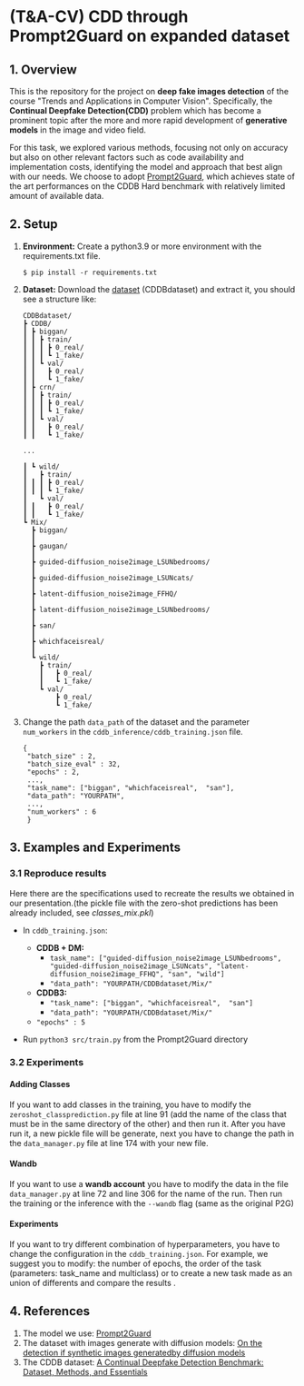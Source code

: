 # (T&A-CV) CDD through Prompt2Guard on expanded dataset

## 1. Overview
This is the repository for the project on **deep fake images detection** of the course "Trends and Applications in Computer Vision".
Specifically, the **Continual Deepfake Detection(CDD)** problem which has become a prominent topic after the more and more rapid development of **generative models** in the image and video field. 

For this task, we explored various methods, focusing not only on accuracy but also on other relevant factors such as code availability and implementation costs, identifying the model and approach that best align with our needs. 
We choose to adopt [Prompt2Guard](https://github.com/laitifranz/Prompt2Guard), which achieves state of the art performances on the CDDB Hard benchmark with relatively limited amount of available data. 

## 2. Setup

1. **Environment:** Create a python3.9 or more environment with the requirements.txt file.
  
    `$ pip install -r requirements.txt`

2. **Dataset:** Download the [dataset](https://drive.google.com/file/d/1DyDZxpGHh1MkccXvbJtNJ2gyvjiIqKHe/view?usp=drive_link) (CDDBdataset) and extract it, you should see a structure like: 

    ```
    CDDBdataset/
    ┣ CDDB/
    ┃ ┣ biggan/
    ┃ ┃ ┣ train/
    ┃ ┃ ┃ ┣ 0_real/
    ┃ ┃ ┃ ┗ 1_fake/
    ┃ ┃ ┗ val/
    ┃ ┃   ┣ 0_real/
    ┃ ┃   ┗ 1_fake/
    ┃ ┣ crn/
    ┃ ┃ ┣ train/
    ┃ ┃ ┃ ┣ 0_real/
    ┃ ┃ ┃ ┗ 1_fake/
    ┃ ┃ ┗ val/
    ┃ ┃   ┣ 0_real/
    ┃ ┃   ┗ 1_fake/
    
    ...

    ┃ ┗ wild/
    ┃   ┣ train/
    ┃ ┃ ┃ ┣ 0_real/
    ┃ ┃ ┃ ┗ 1_fake/
    ┃   ┗ val/
    ┃ ┃   ┣ 0_real/
    ┃ ┃   ┗ 1_fake/
    ┗ Mix/
      ┣ biggan/
      ┃
      ┣ gaugan/
      ┃
      ┣ guided-diffusion_noise2image_LSUNbedrooms/
      ┃  
      ┣ guided-diffusion_noise2image_LSUNcats/
      ┃
      ┣ latent-diffusion_noise2image_FFHQ/
      ┃
      ┣ latent-diffusion_noise2image_LSUNbedrooms/
      ┃
      ┣ san/
      ┃
      ┣ whichfaceisreal/
      ┃
      ┗ wild/
        ┣ train/
        ┃   ┣ 0_real/
        ┃   ┗ 1_fake/
        ┗ val/
            ┣ 0_real/
            ┗ 1_fake/

    ```   

3. Change the path `data_path` of the dataset and the parameter `num_workers` in the `cddb_inference/cddb_training.json` file.
   
   ```
   {   
    "batch_size" : 2,
    "batch_size_eval" : 32,
    "epochs" : 2,
    ...,
    "task_name": ["biggan", "whichfaceisreal",  "san"],
    "data_path": "YOURPATH",
    ...,
    "num_workers" : 6
    }
    ```

## 3. Examples and Experiments
### 3.1 Reproduce results
Here there are the specifications used to recreate the results we obtained in our presentation.(the pickle file with the zero-shot predictions has been already included, see *classes_mix.pkl*)

- In `cddb_training.json`:
  - **CDDB + DM:** 
    - `task_name": ["guided-diffusion_noise2image_LSUNbedrooms",  "guided-diffusion_noise2image_LSUNcats", "latent-diffusion_noise2image_FFHQ", "san", "wild"]`
    - `"data_path": "YOURPATH/CDDBdataset/Mix/"`
  - **CDDB3:**
    - `"task_name": ["biggan", "whichfaceisreal",  "san"]`
    - `"data_path": "YOURPATH/CDDBdataset/Mix/"`
  - `"epochs" : 5`

- Run `python3 src/train.py` from the Prompt2Guard directory

### 3.2 Experiments
#### Adding Classes
If you want to add classes in the training, you have to modify the `zeroshot_classprediction.py` file at line 91 (add the name of the class that must be in the same directory of the other) and then run it.
After you have run it, a new pickle file will be generate, next you have to change the path in the `data_manager.py` file at line 174 with your new file.

#### Wandb
If you want to use a **wandb account** you have to modify the data in the file `data_manager.py` at line 72 and line 306 for the name of the run.
Then run the training or the inference with the `--wandb` flag (same as the original P2G)

#### Experiments
If you want to try different combination of hyperparameters, you have to change the configuration in the `cddb_training.json`.
For example, we suggest you to modify: the number of epochs, the order of the task (parameters: task_name and multiclass) or to create a new task made as an union of differents and compare the results .

## 4. References
1. The model we use: [Prompt2Guard](https://arxiv.org/pdf/2407.21554)
2. The dataset with images generate with diffusion models: [On the detection if synthetic images generatedby diffusion models](https://arxiv.org/pdf/2211.00680)
3. The CDDB dataset: [A Continual Deepfake Detection Benchmark: Dataset, Methods, and Essentials](https://arxiv.org/pdf/2205.05467)
